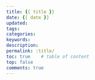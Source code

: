 ```yaml
---
title: {{ title }}
date: {{ date }}
updated: 
tags:
categories: 
keywords: 
description:
permalink: :title/
toc: true    # table of content
top: false
comments: true  
---
```

